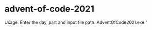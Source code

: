 # advent-of-code-2021

Usage:
Enter the day, part and input file path.
AdventOfCode2021.exe <day> <part> <filePath>"
